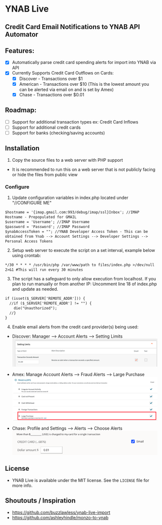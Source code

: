 # YNAB Live
## Credit Card Email Notifications to YNAB API Automator

## Features:
- [X] Automatically parse credit card spending alerts for import into YNAB via API
- [X] Currently Supports Credit Card Outflows on Cards:
  - [X] Discover - Transactions over $1
  - [X] American - Transactions over $10 (This is the lowest amount you can be alerted via email on and is set by Amex)
  - [X] Chase - Transactions over $0.01

## Roadmap:
- [ ] Support for additional transaction types ex: Credit Card Inflows
- [ ] Support for additional credit cards
- [ ] Support for banks (checking/saving accounts)

## Installation
1.  Copy the source files to a web server with PHP support
  * It is recommended to run this on a web server that is not publicly facing or hide the files from public view

### Configure
1. Update configuration variables in index.php located under "//CONFIGURE ME"

  ```
  $hostname = '{imap.gmail.com:993/debug/imap/ssl}Inbox'; //IMAP Hostname - Prepopulated for GMAIL
  $username = 'Username'; //IMAP Username
  $password = 'Password'; //IMAP Password
  $ynabAccessToken = ""; //YNAB Developer Access Token - This can be obtained from Ynab --> Account Settings --> Developer Settings --> Personal Access Tokens
  ```

2. Setup web server to execute the script on a set interval, example below using crontab:
  ```
  */30 * * * * /usr/bin/php /var/www/path to files/index.php >/dev/null 2>&1 #This will run every 30 minutes
  ```
3. The script has a safeguard to only allow execution from localhost.  If you plan to run manually or from another IP: Uncomment line 18 of index.php and update as needed.

  ```
  if (isset($_SERVER['REMOTE_ADDR'])) {
    //if ($_SERVER['REMOTE_ADDR'] != "") {
      die("Unauthorized");
    //}
  }
  ```

4. Enable email alerts from the credit card provider(s) being used:
  * Discover: Manager --> Account Alerts --> Setting Limits
  ![Discover Card Screenshot](readme_assets/Discover.png)

  * Amex: Manage Account Alerts --> Fraud Alerts --> Large Purchase
  ![Amex Card Screenshot](readme_assets/Amex.png)

  * Chase: Profile and Settings --> Alerts --> Choose Alerts
  ![Chase Card Screenshot](readme_assets/Chase.png)

## License
- YNAB Live is available under the MIT license.  See the `LICENSE` file for more info.

## Shoutouts / Inspiration
- https://github.com/buzzlawless/ynab-live-import
- https://github.com/ashleyhindle/monzo-to-ynab
